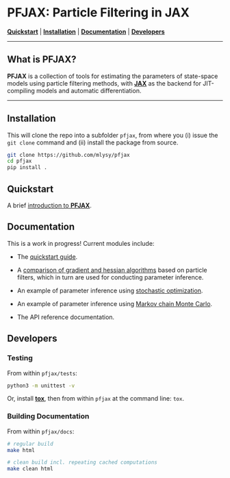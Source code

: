 # **PFJAX**: Particle Filtering in JAX

[**Quickstart**](docs/notebooks/pfjax.md)
| [**Installation**](#installation)
| [**Documentation**](#documentation)
| [**Developers**](#developers)

---

## What is **PFJAX**?

**PFJAX** is a collection of tools for estimating the parameters of state-space models using particle filtering methods, with  [**JAX**](https://jax.readthedocs.io/) as the backend for JIT-compiling models and automatic differentiation.

---

## Installation

This will clone the repo into a subfolder `pfjax`, from where you (i) issue the `git clone` command and (ii) install the package from source.

```bash
git clone https://github.com/mlysy/pfjax
cd pfjax
pip install .
``` 

## Quickstart 

A brief [introduction to **PFJAX**](docs/notebooks/pfjax.md).

## Documentation

This is a work in progress!  Current modules include:

- The [quickstart guide](docs/notebooks/pfjax.md).

- A [comparison of gradient and hessian algorithms](docs/notebooks/gradient_comparisons.md) based on particle filters, which in turn are used for conducting parameter inference.

- An example of parameter inference using [stochastic optimization](docs/notebooks/stochopt_tutorial.md).

- An example of parameter inference using [Markov chain Monte Carlo](docs/notebooks/mcmc_tutorial).

- The API reference documentation.

## Developers

### Testing

From within `pfjax/tests`:

```bash
python3 -m unittest -v
```

Or, install [**tox**](https://tox.wiki/en/latest/index.html), then from within `pfjax` at the command line: `tox`.

### Building Documentation

From within `pfjax/docs`:

```bash
# regular build
make html

# clean build incl. repeating cached computations
make clean html
```
